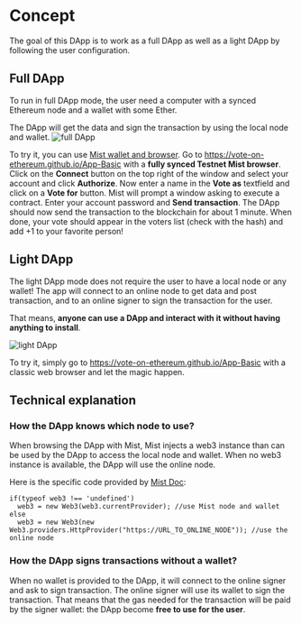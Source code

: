 # Concept

The goal of this DApp is to work as a full DApp as well as a light DApp by following the user configuration.

## Full DApp

To run in full DApp mode, the user need a computer with a synced Ethereum node and a wallet with some Ether.

The DApp will get the data and sign the transaction by using the local node and wallet.
![full DApp](https://vote-on-ethereum.github.io/Concept/src/full-dApp.svg)

To try it, you can use [Mist wallet and browser](https://github.com/ethereum/mist). Go to https://vote-on-ethereum.github.io/App-Basic with a **fully synced Testnet Mist browser**. Click on the **Connect** button on the top right of the window and select your account and click **Authorize**. Now enter a name in the **Vote as** textfield and click on a **Vote for** button. Mist will prompt a window asking to execute a contract. Enter your account password and **Send transaction**. The DApp should now send the transaction to the blockchain for about 1 minute. When done, your vote should appear in the voters list (check with the hash) and add +1 to your favorite person!

## Light DApp

The light DApp mode does not require the user to have a local node or any wallet! The app will connect to an online node to get data and post transaction, and to an online signer to sign the transaction for the user.

That means, **anyone can use a DApp and interact with it without having anything to install**.

![light DApp](https://vote-on-ethereum.github.io/Concept/src/hybrid-dApp.svg)

To try it, simply go to https://vote-on-ethereum.github.io/App-Basic with a classic web browser and let the magic happen.

## Technical explanation

### How the DApp knows which node to use?

When browsing the DApp with Mist, Mist injects a web3 instance than can be used by the DApp to access the local node and wallet. When no web3 instance is available, the DApp will use the online node.

Here is the specific code provided by [Mist Doc](https://github.com/ethereum/mist/blob/develop/MISTAPI.md#note-for-dapp-developers):

```node
if(typeof web3 !== 'undefined')
  web3 = new Web3(web3.currentProvider); //use Mist node and wallet
else
  web3 = new Web3(new Web3.providers.HttpProvider("https://URL_TO_ONLINE_NODE")); //use the online node
```

### How the DApp signs transactions without a wallet?

When no wallet is provided to the DApp, it will connect to the online signer and ask to sign transaction. The online signer will use its wallet to sign the transaction. That means that the gas needed for the transaction will be paid by the signer wallet: the DApp become **free to use for the user**.
